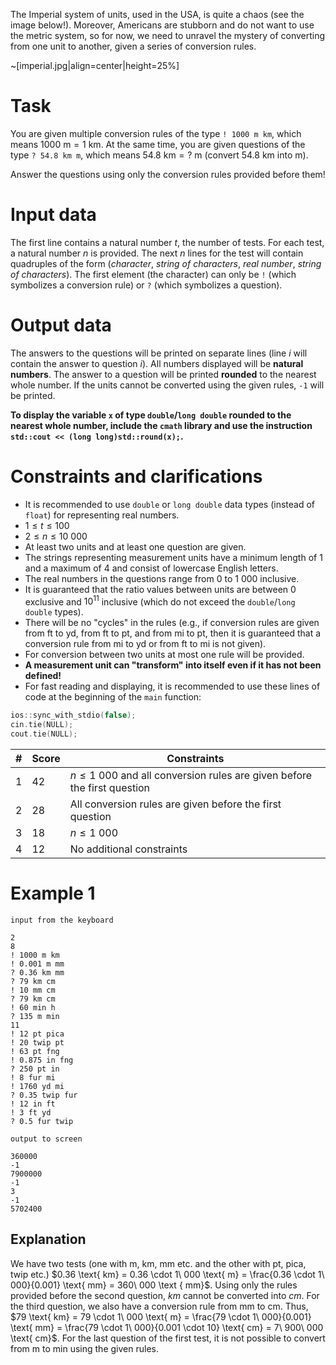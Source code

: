 The Imperial system of units, used in the USA, is quite a chaos (see the image below!). Moreover, Americans are stubborn and do not want to use the metric system, so for now, we need to unravel the mystery of converting from one unit to another, given a series of conversion rules.

~[imperial.jpg|align=center|height=25%]

# Task

You are given multiple conversion rules of the type `! 1000 m km`, which means $1000 \text{ m} = 1 \text{ km}$. At the same time, you are given questions of the type `? 54.8 km m`, which means $54.8 \text{ km} = ? \text{ m}$ (convert $54.8 \text{ km}$ into $\text{m}$).

Answer the questions using only the conversion rules provided before them!

# Input data

The first line contains a natural number $t$, the number of tests. For each test, a natural number $n$ is provided. The next $n$ lines for the test will contain quadruples of the form (*character*, *string of characters*, *real number*, *string of characters*). The first element (the character) can only be `!` (which symbolizes a conversion rule) or `?` (which symbolizes a question).

# Output data

The answers to the questions will be printed on separate lines (line $i$ will contain the answer to question $i$). All numbers displayed will be **natural numbers**. The answer to a question will be printed **rounded** to the nearest whole number. If the units cannot be converted using the given rules, `-1` will be printed.

**To display the variable `x` of type `double`/`long double` rounded to the nearest whole number, include the `cmath` library and use the instruction `std::cout << (long long)std::round(x);`.**

# Constraints and clarifications

* It is recommended to use `double` or `long double` data types (instead of `float`) for representing real numbers.
* $1 \leq t \leq 100$
* $2 \leq n \leq 10\ 000$
* At least two units and at least one question are given.
* The strings representing measurement units have a minimum length of $1$ and a maximum of $4$ and consist of lowercase English letters.
* The real numbers in the questions range from $0$ to $1\ 000$ inclusive.
* It is guaranteed that the ratio values between units are between $0$ exclusive and $10^{11}$ inclusive (which do not exceed the `double`/`long double` types).
* There will be no "cycles" in the rules (e.g., if conversion rules are given from $\text{ft}$ to $\text{yd}$, from $\text{ft}$ to $\text{pt}$, and from $\text{mi}$ to $\text{pt}$, then it is guaranteed that a conversion rule from $\text{mi}$ to $\text{yd}$ or from $\text{ft}$ to $\text{mi}$ is not given).
* For conversion between two units at most one rule will be provided.
* **A measurement unit can "transform" into itself even if it has not been defined!**
* For fast reading and displaying, it is recommended to use these lines of code at the beginning of the `main` function:
```cpp
ios::sync_with_stdio(false);  
cin.tie(NULL);  
cout.tie(NULL);  
```

| #   | Score | Constraints                             |
| --- | ------- | -------------------------------------- |
| 1   | 42      | $n \leq 1\ 000$ and all conversion rules are given before the first question|
| 2   | 28      | All conversion rules are given before the first question|
| 3   | 18      | $n \leq 1\ 000$                               |
| 4   | 12      | No additional constraints           |

# Example 1

`input from the keyboard`
```
2
8
! 1000 m km
! 0.001 m mm
? 0.36 km mm
? 79 km cm
! 10 mm cm
? 79 km cm
! 60 min h
? 135 m min
11
! 12 pt pica
! 20 twip pt
! 63 pt fng
! 0.875 in fng
? 250 pt in
! 8 fur mi
! 1760 yd mi
? 0.35 twip fur
! 12 in ft
! 3 ft yd
? 0.5 fur twip
```

`output to screen`
```
360000
-1
7900000
-1
3
-1
5702400
```

## Explanation

We have two tests (one with $\text{m}$, $\text{km}$, $\text{mm}$ etc. and the other with $\text{pt}$, $\text{pica}$, $\text{twip}$ etc.)
$0.36 \text{ km} = 0.36 \cdot 1\ 000 \text{ m} = \frac{0.36 \cdot 1\ 000}{0.001} \text{ mm} = 360\ 000 \text { mm}$.
Using only the rules provided before the second question, $km$ cannot be converted into $cm$. 
For the third question, we also have a conversion rule from $\text{mm}$ to $\text{cm}$. Thus, $79 \text{ km} = 79 \cdot 1\ 000 \text{ m} = \frac{79 \cdot 1\ 000}{0.001} \text{ mm} = \frac{79 \cdot 1\ 000}{0.001 \cdot 10} \text{ cm} = 7\ 900\ 000 \text{ cm}$.
For the last question of the first test, it is not possible to convert from $\text{m}$ to $\text{min}$ using the given rules.